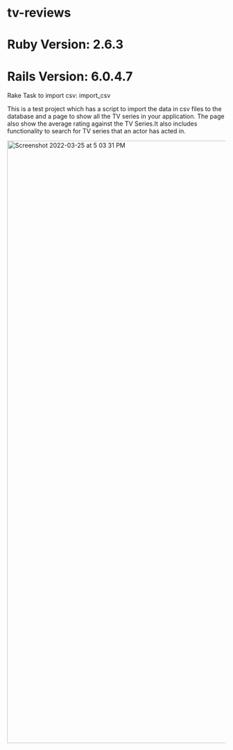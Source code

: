 # tv-reviews

# Ruby Version: 2.6.3
# Rails Version: 6.0.4.7

Rake Task to import csv: import_csv

This is a test project which has a script to import the data in csv files to the database and a page to show all the TV series in your application. The page also show the average rating against the TV Series.It also includes functionality to search for TV series that an actor has acted in. 


<img width="1388" alt="Screenshot 2022-03-25 at 5 03 31 PM" src="https://user-images.githubusercontent.com/26971711/160117538-e95e1ed5-d899-48dc-99f3-02bfbf7eaec9.png">


